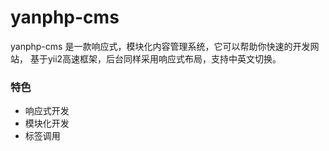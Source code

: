 # yanphp-cms
yanphp-cms 是一款响应式，模块化内容管理系统，它可以帮助你快速的开发网站，
基于yii2高速框架，后台同样采用响应式布局，支持中英文切换。

<h3>特色</h3>
<ul>
<li>响应式开发</li>
<li>模块化开发</li>
<li>标签调用</li>
</ul>
